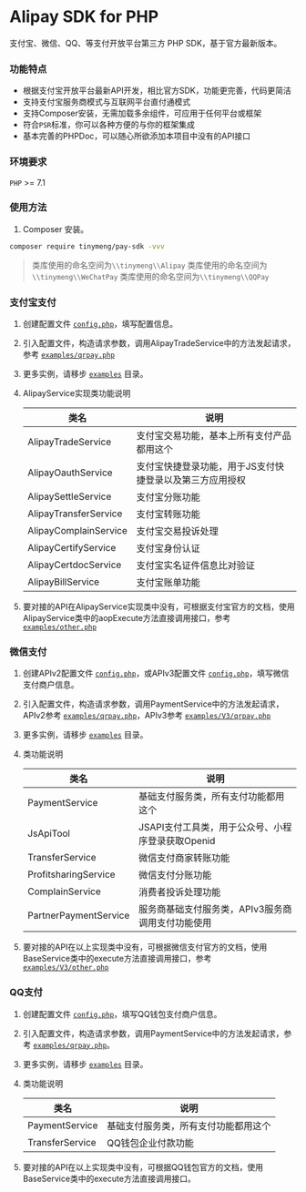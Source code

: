 # Alipay SDK for PHP
支付宝、微信、QQ、等支付开放平台第三方 PHP SDK，基于官方最新版本。

### 功能特点

- 根据支付宝开放平台最新API开发，相比官方SDK，功能更完善，代码更简洁
- 支持支付宝服务商模式与互联网平台直付通模式
- 支持Composer安装，无需加载多余组件，可应用于任何平台或框架
- 符合`PSR`标准，你可以各种方便的与你的框架集成
- 基本完善的PHPDoc，可以随心所欲添加本项目中没有的API接口

### 环境要求

`PHP` >= 7.1

### 使用方法

1. Composer 安装。

```bash
composer require tinymeng/pay-sdk -vvv
```

> 类库使用的命名空间为`\\tinymeng\\Alipay`
> 类库使用的命名空间为`\\tinymeng\\WeChatPay`
> 类库使用的命名空间为`\\tinymeng\\QQPay`


### 支付宝支付

1. 创建配置文件 [`config.php`](./examples/config.php)，填写配置信息。

2. 引入配置文件，构造请求参数，调用AlipayTradeService中的方法发起请求，参考 [`examples/qrpay.php`](./examples/qrpay.php)

3. 更多实例，请移步 [`examples`](examples/) 目录。

4. AlipayService实现类功能说明

   | 类名                  | 说明                                                     |
   | --------------------- | -------------------------------------------------------- |
   | AlipayTradeService    | 支付宝交易功能，基本上所有支付产品都用这个               |
   | AlipayOauthService    | 支付宝快捷登录功能，用于JS支付快捷登录以及第三方应用授权 |
   | AlipaySettleService   | 支付宝分账功能                                           |
   | AlipayTransferService | 支付宝转账功能                                           |
   | AlipayComplainService | 支付宝交易投诉处理                                       |
   | AlipayCertifyService  | 支付宝身份认证                                           |
   | AlipayCertdocService  | 支付宝实名证件信息比对验证                               |
   | AlipayBillService     | 支付宝账单功能                                           |

5. 要对接的API在AlipayService实现类中没有，可根据支付宝官方的文档，使用AlipayService类中的aopExecute方法直接调用接口，参考 [`examples/other.php`](./examples/other.php)


### 微信支付


1. 创建APIv2配置文件 [`config.php`](./examples/config.php)，或APIv3配置文件 [`config.php`](./examples/V3/config.php)，填写微信支付商户信息。

2. 引入配置文件，构造请求参数，调用PaymentService中的方法发起请求，APIv2参考 [`examples/qrpay.php`](./examples/qrpay.php)，APIv3参考 [`examples/V3/qrpay.php`](./examples/V3/qrpay.php)

3. 更多实例，请移步 [`examples`](examples/) 目录。

4. 类功能说明

   | 类名                  | 说明                                              |
      | --------------------- | ------------------------------------------------- |
   | PaymentService        | 基础支付服务类，所有支付功能都用这个              |
   | JsApiTool             | JSAPI支付工具类，用于公众号、小程序登录获取Openid |
   | TransferService       | 微信支付商家转账功能                              |
   | ProfitsharingService  | 微信支付分账功能                                  |
   | ComplainService       | 消费者投诉处理功能                                |
   | PartnerPaymentService | 服务商基础支付服务类，APIv3服务商调用支付功能使用 |

5. 要对接的API在以上实现类中没有，可根据微信支付官方的文档，使用BaseService类中的execute方法直接调用接口，参考 [`examples/V3/other.php`](./examples/V3/other.php)


### QQ支付


1. 创建配置文件 [`config.php`](./examples/config.php)，填写QQ钱包支付商户信息。

2. 引入配置文件，构造请求参数，调用PaymentService中的方法发起请求，参考 [`examples/qrpay.php`](./examples/qrpay.php)。

3. 更多实例，请移步 [`examples`](examples/) 目录。

4. 类功能说明

   | 类名            | 说明                                 |
      | --------------- | ------------------------------------ |
   | PaymentService  | 基础支付服务类，所有支付功能都用这个 |
   | TransferService | QQ钱包企业付款功能                   |

5. 要对接的API在以上实现类中没有，可根据QQ钱包官方的文档，使用BaseService类中的execute方法直接调用接口。


